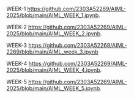  WEEK-1
https://github.com/2303A52269/AIML-2025/blob/main/AIML_WEEK_1.ipynb.

WEEK-2
https://github.com/2303A52269/AIML-2025/blob/main/AIML_WEEK_2.ipynb.

WEEK-3
https://github.com/2303A52269/AIML-2269/blob/main/AIML_week_3.ipynb

WEEK-4
https://github.com/2303A52269/AIML-2025/blob/main/AIML_WEEK_4.ipynb.

WEEK-5
https://github.com/2303A52269/AIML-2025/blob/main/AIML_WEEK_5.ipynb.
